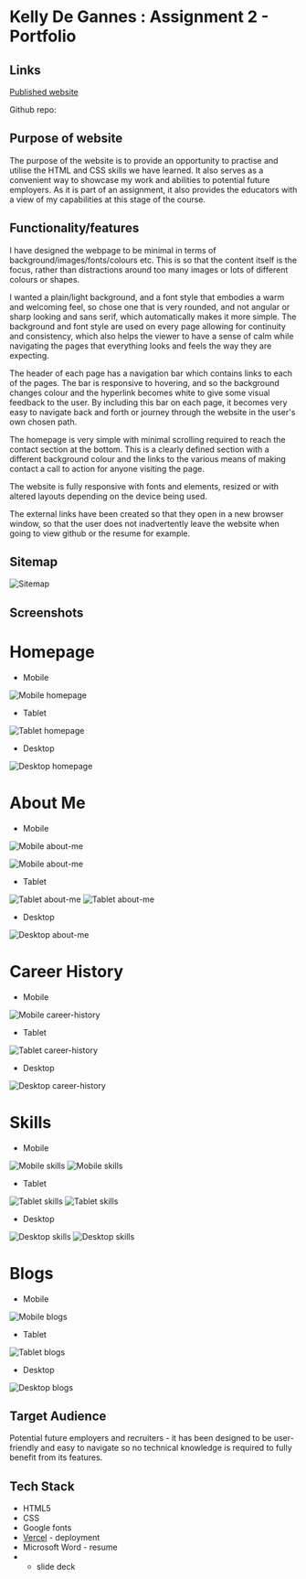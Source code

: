 # Kelly De Gannes : Assignment 2 - Portfolio

## Links 
[Published website](https://assignment2-portfolio.vercel.app/)

Github repo: 

## Purpose of website
The purpose of the website is to provide an opportunity to practise and utilise the HTML and CSS skills we have learned. It also serves as a convenient way to showcase my work and abilities to potential future employers. As it is part of an assignment, it also provides the educators with a view of my capabilities at this stage of the course.

## Functionality/features
I have designed the webpage to be minimal in terms of background/images/fonts/colours etc. This is so that the content itself is the focus, rather than distractions around too many images or lots of different colours or shapes.

I wanted a plain/light background, and a font style that embodies a warm and welcoming feel, so chose one that is very rounded, and not angular or sharp looking and sans serif, which automatically makes it more simple. The background and font style are used on every page allowing for continuity and consistency, which also helps the viewer to have a sense of calm while navigating the pages that everything looks and feels the way they are expecting.

The header of each page has a navigation bar which contains links to each of the pages. The bar is responsive to hovering, and so the background changes colour and the hyperlink becomes white to give some visual feedback to the user. By including this bar on each page, it becomes very easy to navigate back and forth or journey through the website in the user's own chosen path.

The homepage is very simple with minimal scrolling required to reach the contact section at the bottom. This is a clearly defined section with a different background colour and the links to the various means of making contact a call to action for anyone visiting the page.

The website is fully responsive with fonts and elements, resized or with altered layouts depending on the device being used.

The external links have been created so that they open in a new browser window, so that the user does not inadvertently leave the website when going to view github or the resume for example. 

## Sitemap
![Sitemap](./docs/sitemap.png)

## Screenshots
# Homepage
- Mobile

![Mobile homepage](./docs/homepage-mobile.png)  
- Tablet

![Tablet homepage](./docs/homepage-tablet.png)  

- Desktop

![Desktop homepage](./docs/homepage-desktop.png)


# About Me
- Mobile

![Mobile about-me](./docs/about-me-mobile-1.png)  

![Mobile about-me](./docs/about-me-mobile-2.png)  
- Tablet

![Tablet about-me](./docs/about-me-tablet-1.png)  ![Tablet about-me](./docs/about-me-tablet-2.png)

- Desktop

![Desktop about-me](./docs/about-me-desktop.png)  



# Career History
- Mobile

![Mobile career-history](./docs/career-history-mobile.png)
- Tablet

![Tablet career-history](./docs/career-history-tablet.png)

- Desktop

![Desktop career-history](./docs/career-history-desktop.png)



# Skills
- Mobile

![Mobile skills](./docs/skills-mobile-1.png)  ![Mobile skills](./docs/skills-mobile-2.png)  
- Tablet

![Tablet skills](./docs/skills-tablet-1.png)  ![Tablet skills](./docs/skills-tablet-2.png)

- Desktop

![Desktop skills](./docs/skills-desktop-1.png)  ![Desktop skills](./docs/skills-desktop-2.png)



# Blogs
- Mobile

![Mobile blogs](./docs/blogs-mobile.png)  
- Tablet

![Tablet blogs](./docs/blogs-tablet.png)  

- Desktop

![Desktop blogs](./docs/blogs-desktop.png)


## Target Audience
Potential future employers and recruiters - it has been designed to be user-friendly and easy to navigate so no technical knowledge is required to fully benefit from its features.

## Tech Stack
- HTML5
- CSS
- Google fonts
- [Vercel](https://vercel.com) - deployment
- Microsoft Word - resume
- - slide deck
